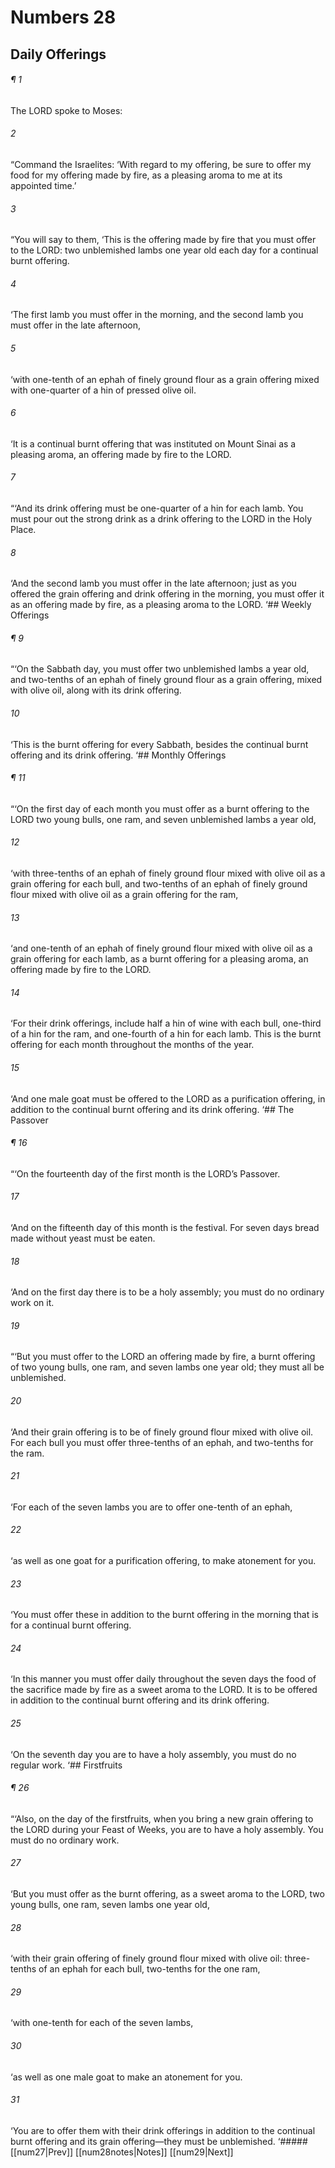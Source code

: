 # Numbers 28
## Daily Offerings
###### ¶ 1
The LORD spoke to Moses:
###### 2
“Command the Israelites: ‘With regard to my offering, be sure to offer my food for my offering made by fire, as a pleasing aroma to me at its appointed time.’
###### 3
“You will say to them, ‘This is the offering made by fire that you must offer to the LORD: two unblemished lambs one year old each day for a continual burnt offering.
###### 4
‘The first lamb you must offer in the morning, and the second lamb you must offer in the late afternoon,
###### 5
‘with one-tenth of an ephah of finely ground flour as a grain offering mixed with one-quarter of a hin of pressed olive oil.
###### 6
‘It is a continual burnt offering that was instituted on Mount Sinai as a pleasing aroma, an offering made by fire to the LORD.
###### 7
“‘And its drink offering must be one-quarter of a hin for each lamb. You must pour out the strong drink as a drink offering to the LORD in the Holy Place.
###### 8
‘And the second lamb you must offer in the late afternoon; just as you offered the grain offering and drink offering in the morning, you must offer it as an offering made by fire, as a pleasing aroma to the LORD.
‘## Weekly Offerings
###### ¶ 9
“‘On the Sabbath day, you must offer two unblemished lambs a year old, and two-tenths of an ephah of finely ground flour as a grain offering, mixed with olive oil, along with its drink offering.
###### 10
‘This is the burnt offering for every Sabbath, besides the continual burnt offering and its drink offering.
‘## Monthly Offerings
###### ¶ 11
“‘On the first day of each month you must offer as a burnt offering to the LORD two young bulls, one ram, and seven unblemished lambs a year old,
###### 12
‘with three-tenths of an ephah of finely ground flour mixed with olive oil as a grain offering for each bull, and two-tenths of an ephah of finely ground flour mixed with olive oil as a grain offering for the ram,
###### 13
‘and one-tenth of an ephah of finely ground flour mixed with olive oil as a grain offering for each lamb, as a burnt offering for a pleasing aroma, an offering made by fire to the LORD.
###### 14
‘For their drink offerings, include half a hin of wine with each bull, one-third of a hin for the ram, and one-fourth of a hin for each lamb. This is the burnt offering for each month throughout the months of the year.
###### 15
‘And one male goat must be offered to the LORD as a purification offering, in addition to the continual burnt offering and its drink offering.
‘## The Passover
###### ¶ 16
“‘On the fourteenth day of the first month is the LORD’s Passover.
###### 17
‘And on the fifteenth day of this month is the festival. For seven days bread made without yeast must be eaten.
###### 18
‘And on the first day there is to be a holy assembly; you must do no ordinary work on it.
###### 19
“‘But you must offer to the LORD an offering made by fire, a burnt offering of two young bulls, one ram, and seven lambs one year old; they must all be unblemished.
###### 20
‘And their grain offering is to be of finely ground flour mixed with olive oil. For each bull you must offer three-tenths of an ephah, and two-tenths for the ram.
###### 21
‘For each of the seven lambs you are to offer one-tenth of an ephah,
###### 22
‘as well as one goat for a purification offering, to make atonement for you.
###### 23
‘You must offer these in addition to the burnt offering in the morning that is for a continual burnt offering.
###### 24
‘In this manner you must offer daily throughout the seven days the food of the sacrifice made by fire as a sweet aroma to the LORD. It is to be offered in addition to the continual burnt offering and its drink offering.
###### 25
‘On the seventh day you are to have a holy assembly, you must do no regular work.
‘## Firstfruits
###### ¶ 26
“‘Also, on the day of the firstfruits, when you bring a new grain offering to the LORD during your Feast of Weeks, you are to have a holy assembly. You must do no ordinary work.
###### 27
‘But you must offer as the burnt offering, as a sweet aroma to the LORD, two young bulls, one ram, seven lambs one year old,
###### 28
‘with their grain offering of finely ground flour mixed with olive oil: three-tenths of an ephah for each bull, two-tenths for the one ram,
###### 29
‘with one-tenth for each of the seven lambs,
###### 30
‘as well as one male goat to make an atonement for you.
###### 31
‘You are to offer them with their drink offerings in addition to the continual burnt offering and its grain offering—they must be unblemished.
<span class=arrow-right> ‘##### <span class=arrow-left> [[num27|Prev]]<span class=navigation-separator> [[num28notes|Notes]]<span class=navigation-separator> [[num29|Next]]
